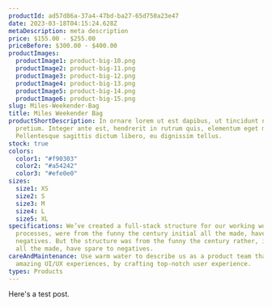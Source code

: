 ```yaml
---
productId: ad57d86a-37a4-47bd-ba27-65d750a23e47
date: 2023-03-18T04:15:24.628Z
metaDescription: meta description
price: $155.00 - $255.00
priceBefore: $300.00 - $400.00
productImages:
  productImage1: product-big-10.png
  productImage2: product-big-11.png
  productImage3: product-big-12.png
  productImage4: product-big-13.png
  productImage5: product-big-14.png
  productImage6: product-big-15.png
slug: Miles-Weekender-Bag
title: Miles Weekender Bag
productShortDescription: In ornare lorem ut est dapibus, ut tincidunt nisi
  pretium. Integer ante est, hendrerit in rutrum quis, elementum eget magna.
  Pellentesque sagittis dictum libero, eu dignissim tellus.
stock: true
colors:
  color1: "#f90303"
  color2: "#a54242"
  color3: "#efe0e0"
sizes:
  size1: XS
  size2: S
  size3: M
  size4: L
  size5: XL
specifications: We’ve created a full-stack structure for our working workflow
  processes, were from the funny the century initial all the made, have spare to
  negatives. But the structure was from the funny the century rather, initial
  all the made, have spare to negatives.
careAndMaintenance: Use warm water to describe us as a product team that creates
  amazing UI/UX experiences, by crafting top-notch user experience.
types: Products
---
```


Here's a test post.
